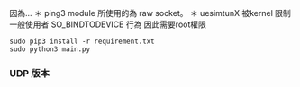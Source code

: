 
因為...
＊ ping3 module 所使用的為 raw socket。
＊ uesimtunX 被kernel 限制一般使用者 SO_BINDTODEVICE 行為
因此需要root權限

```
sudo pip3 install -r requirement.txt
sudo python3 main.py
```

### UDP 版本